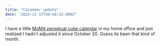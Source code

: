 ```yaml
---
title: "Calendar update"
date: "2023-11-17T20:40:32.000Z"
---
```


I have a little [MoMA perpetual cube calendar](https://store.moma.org/products/perpetual-cubes-calendar) in my home office and just realized I hadn't adjusted it since October 20. Guess its been that kind of month.
